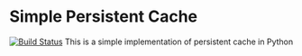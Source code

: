 # Simple Persistent Cache
[![Build Status](https://travis-ci.com/pallabpain/pcache.svg?branch=master)](https://travis-ci.com/pallabpain/pcache)
This is a simple implementation of persistent cache in Python

